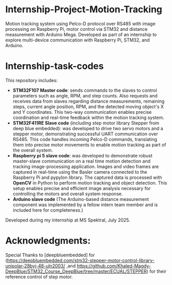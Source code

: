 # Internship-Project-Motion-Tracking
Motion tracking system using Pelco-D protocol over RS485 with image processing on Raspberry Pi, motor control via STM32 and distance measurement with Arduino Mega. Developed as part of an internship to explore multi-device communication with Raspberry Pi, STM32, and Arduino.

# Internship-task-codes
This repository includes:
- **STM32F107 Master code**:
  sends commands to the slaves to control parameters such as angle, RPM, and step counts. Also requests and receives data from slaves regarding distance measurements, remaining steps, current angle position, RPM,     and the detected moving object's X and Y coordinates. This two-way communication enables precise coordination and real-time feedback within the motion tracking system.
- **STM32F411RE Slave code** (including step motor library Stepper from deep blue embedded):
  was developed to drive two servo motors and a stepper motor, demonstrating successful UART communication over RS485. This code handles incoming Pelco-D commands, translating them into precise motor movements to     enable motion tracking as part of the overall system.
- **Raspberry pi 5 slave code**:
  was developed to demonstrate robust master-slave communication on a real time motion detection and tracking image-processing application.
  Images and video frames are captured in real-time using the Basler camera connected to the Raspberry Pi and pypylon library.
  The captured data is processed with **OpenCV** in Python to perform motion tracking and object detection.
  This setup enables precise and efficient image analysis necessary for controlling the motors and overall system response.
- **Arduino slave code** (The Arduino-based distance measurement component was implemented by a fellow intern team member and is included here for completeness.)

Developed during my internship at MS Spektral, July 2025.

# Acknowledgments:
Special Thanks to [deepbluembedded] for (https://deepbluembedded.com/stm32-stepper-motor-control-library-unipolar-28byj-48-uln2003/ ,and https://github.com/Khaled-Magdy-DeepBlue/STM32_Course_DeepBlue/tree/master/ECUAL/STEPPER) for their reference control of step motor.


